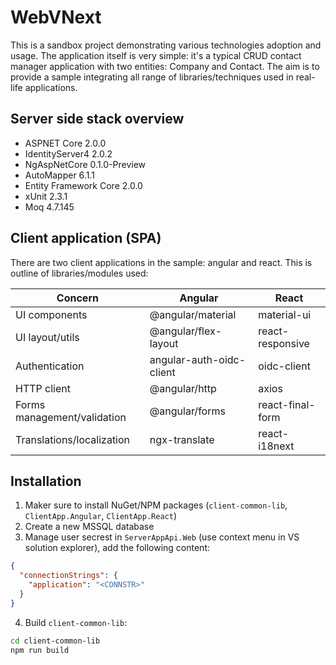 # WebVNext

This is a sandbox project demonstrating various technologies adoption and usage. The application itself is very simple: it's a typical CRUD contact manager application with
two entities: Company and Contact. The aim is to provide a sample integrating all range of libraries/techniques used in real-life applications.

## Server side stack overview

- ASPNET Core 2.0.0
- IdentityServer4 2.0.2
- NgAspNetCore 0.1.0-Preview
- AutoMapper 6.1.1
- Entity Framework Core 2.0.0
- xUnit 2.3.1
- Moq 4.7.145

## Client application (SPA)

There are two client applications in the sample: angular and react. This is outline of libraries/modules used:

| Concern                             | Angular                    | React                     |
| ----------------------------------- |----------------------------|---------------------------|
| UI components                       | @angular/material          | material-ui               |
| UI layout/utils                     | @angular/flex-layout       | react-responsive          |
| Authentication                      | angular-auth-oidc-client   | oidc-client               |
| HTTP client                         | @angular/http              | axios                     |
| Forms management/validation         | @angular/forms             | react-final-form          |
| Translations/localization           | ngx-translate              | react-i18next             |

## Installation

1. Maker sure to install NuGet/NPM packages (`client-common-lib`, `ClientApp.Angular`, `ClientApp.React`)
2. Create a new MSSQL database
3. Manage user secrest in `ServerAppApi.Web` (use context menu in VS solution explorer), add the following content:
```json
{
  "connectionStrings": {
    "application": "<CONNSTR>"
  }
}
```
4. Build `client-common-lib`:
```bash
cd client-common-lib
npm run build
``` 
